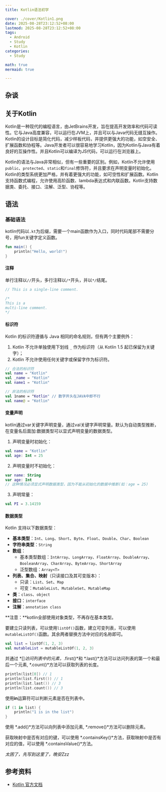 ```yaml
---
title: Kotlin语法初学

cover: ./cover/Kotlin1.png
date: 2025-08-28T23:12:52+08:00
lastmod: 2025-08-28T23:12:52+08:00
tags:
  - Android
  - Study
  - Kotlin
categories:
  - Study

math: true
mermaid: true

---
```


## 杂谈

## 关于Kotlin
Kotlin是一种现代的编程语言，由JetBrains开发，旨在提高开发效率和代码可读性。它与Java高度兼容，可以运行在JVM上，并且可以与Java代码无缝互操作。Kotlin的设计目标是简化代码，减少样板代码，并提供更强大的功能，如空安全、扩展函数和协程等。Java开发者可以很容易地学习Kotlin，因为Kotlin与Java有着良好的互操作性。并且Kotlin可以编译为JS代码，可以运行在浏览器上。

Kotlin的语法与Java非常相似，但有一些重要的区别。例如，Kotlin不允许使用`public`、`protected`、`static`和`final`修饰符，并且要求在声明变量时初始化。Kotlin的类型系统更加严格，并有着更强大的功能，如可空性和扩展函数。Kotlin支持函数式编程，允许使用高阶函数、lambda表达式和内联函数。Kotlin支持数据类、委托、接口、注解、泛型、协程等。

## 语法

### 基础语法

kotlin代码以`.kt`为后缀，需要一个main函数作为入口，同时代码尾部不需要分号，用fun关键字定义函数。

```kotlin
fun main() {
    println("Hello, world!")
}
```

#### 注释

单行注释以`//`开头，多行注释以`/*`开头，并以`*/`结尾。

```kotlin
// This is a single-line comment.

/*
This is a
multi-line comment.
*/
```

#### 标识符

Kotlin 的标识符遵循与 Java 相同的命名规则，但有两个主要例外：  
1. Kotlin 不允许单独使用下划线 `_` 作为标识符（从 Kotlin 1.5 起已保留为关键字）；  
2. Kotlin 不允许使用任何关键字或保留字作为标识符。

```kotlin
// 合法的标识符
val name = "Kotlin"
val _name = "Kotlin"
val name1 = "Kotlin"

// 非法的标识符
val 1name = "Kotlin" // 数字开头在JAVA中即不行
val name@ = "Kotlin"
```

#### 变量声明

kotlin通过var关键字声明变量，通过val关键字声明常量。默认为自动类型推断，在变量名后面加:数据类型可以显式声明变量的数据类型。

1. 声明变量时初始化：

```kotlin
val name = "Kotlin"
val age: Int = 25
```

2. 声明变量时不初始化：

```kotlin
var name: String
var age: Int
// 这种情况必须显式声明数据类型，因为不能从初始化的数据中推断(如：age = 25)
```

3. 声明常量：

```kotlin
val PI = 3.14159
```

#### 数据类型

Kotlin 支持以下数据类型：

- **基本类型**：`Int`、`Long`、`Short`、`Byte`、`Float`、`Double`、`Char`、`Boolean`
- **字符串类型**：`String`
- **数组**：
  - 基本类型数组：`IntArray`、`LongArray`、`FloatArray`、`DoubleArray`、`BooleanArray`、`CharArray`、`ByteArray`、`ShortArray`
  - 泛型数组：`Array<T>`
- **列表、集合、映射**（只读接口及其可变版本）：
  - 只读：`List`、`Set`、`Map`
  - 可变：`MutableList`、`MutableSet`、`MutableMap`
- **类**：`class`、`object`
- **接口**：`interface`
- **注解**：`annotation class`

**注意：**kotlin全部使用对象类型，不再存在基本类型。

要建立只读列表，可以使用`listOf()`函数，建立可变列表，可以使用`mutableListOf()`函数。其余两者替换方法中对应的名称即可。

```kotlin
val list = listOf(1, 2, 3)
val mutableList = mutableListOf(1, 2, 3)
```

并通过 *[]*访问列表中的元素，*.first()*和 *.last()*方法可以访问列表的第一个和最后一个元素, *.count()*方法可以获取列表的长度。
```kotlin
println(list[0]) // 1
println(list.first()) // 1
println(list.last()) // 3
println(list.count()) // 3
```


使用**in**运算符可以判断元素是否在列表中。
```kotlin
if (1 in list) {
    println("1 is in the list")
}
```

使用 *.add()*方法可以向列表中添加元素, *.remove()*方法可以删除元素。

获取映射中是否有对应的键，可以使用 *.containsKey()*方法，获取映射中是否有对应的值，可以使用 *.containsValue()*方法。

*太困了，先写到这里了，晚安Zzz*

## 参考资料
- [Kotlin 官方文档](https://kotlinlang.org/docs/reference/)

